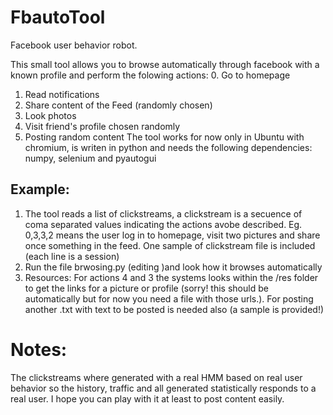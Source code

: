 # FbautoTool

Facebook user behavior robot.

This small tool allows you to browse automatically through facebook with a known profile and perform the folowing actions:
0. Go to homepage
1. Read notifications
2. Share content of the Feed (randomly chosen)
3. Look photos
4. Visit friend's profile chosen randomly
5. Posting random content
The tool works for now only in Ubuntu with chromium, is writen in python and needs the following dependencies: numpy, selenium and pyautogui

## Example:
1. The tool reads a list of clickstreams, a clickstream is a secuence of coma separated values indicating the actions avobe described. Eg. 0,3,3,2 means the user log in to homepage, visit two pictures and share once something in the feed. One sample of clickstream file is included (each line is a session)
2. Run the file brwosing.py (editing )and look how it browses automatically
3. Resources: For actions 4 and 3 the systems looks within the /res folder to get the links for a picture or profile (sorry! this should be automatically but for now you need a file with those urls.). For posting another .txt with text to be posted is needed also (a sample is provided!)
# Notes:
The clickstreams where generated with a real HMM based on real user behavior so the history, traffic and all generated statistically responds to a real user. 
I hope you can play with it at least to post content easily.

